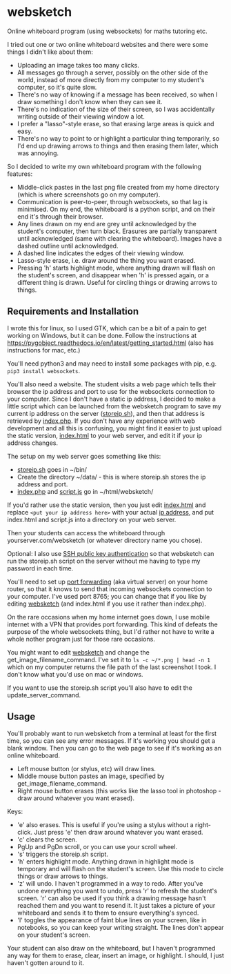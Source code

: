 # websketch
Online whiteboard program (using websockets) for maths tutoring etc.

I tried out one or two online whiteboard websites and there were some things I didn't like about them:
* Uploading an image takes too many clicks.
* All messages go through a server, possibly on the other side of the world, instead of more directly from my computer to my student's computer, so it's quite slow.
* There's no way of knowing if a message has been received, so when I draw something I don't know when they can see it.
* There's no indication of the size of their screen, so I was accidentally writing outside of their viewing window a lot.
* I prefer a "lasso"-style erase, so that erasing large areas is quick and easy.
* There's no way to point to or highlight a particular thing temporarily, so I'd end up drawing arrows to things and then erasing them later, which was annoying.

So I decided to write my own whiteboard program with the following features:
* Middle-click pastes in the last png file created from my home directory (which is where screenshots go on my computer).
* Communication is peer-to-peer, through websockets, so that lag is minimised. On my end, the whiteboard is a python script, and on their end it's through their browser.
* Any lines drawn on my end are grey until acknowledged by the student's computer, then turn black. Erasures are partially transparent until acknowledged (same with clearing the whiteboard). Images have a dashed outline until acknowledged.
* A dashed line indicates the edges of their viewing window.
* Lasso-style erase, i.e. draw around the thing you want erased.
* Pressing 'h' starts highlight mode, where anything drawn will flash on the student's screen, and disappear when 'h' is pressed again, or a different thing is drawn. Useful for circling things or drawing arrows to things.

## Requirements and Installation
I wrote this for linux, so I used GTK, which can be a bit of a pain to get working on Windows, but it can be done. Follow the instructions at https://pygobject.readthedocs.io/en/latest/getting_started.html (also has instructions for mac, etc.)

You'll need python3 and may need to install some packages with pip, e.g. `pip3 install websockets`.

You'll also need a website. The student visits a web page which tells their browser the ip address and port to use for the websockets connection to your computer. Since I don't have a static ip address, I decided to make a little script which can be launched from the websketch program to save my current ip address on the server ([storeip.sh](https://github.com/jennigorham/websketch/blob/master/storeip.sh)), and then that address is retrieved by [index.php](https://github.com/jennigorham/websketch/blob/master/index.php). If you don't have any experience with web development and all this is confusing, you might find it easier to just upload the static version, [index.html](https://github.com/jennigorham/websketch/blob/master/index.html) to your web server, and edit it if your ip address changes.

The setup on my web server goes something like this:
* [storeip.sh](https://github.com/jennigorham/websketch/blob/master/storeip.sh) goes in ~/bin/
* Create the directory ~/data/ - this is where storeip.sh stores the ip address and port.
* [index.php](https://github.com/jennigorham/websketch/blob/master/index.php) and [script.js](https://github.com/jennigorham/websketch/blob/master/script.js) go in ~/html/websketch/

If you'd rather use the static version, then you just edit [index.html](https://github.com/jennigorham/websketch/blob/master/index.html) and replace `<put your ip address here>` with your actual [ip address](https://whatsmyip.org), and put index.html and script.js into a directory on your web server.

Then your students can access the whiteboard through yourserver.com/websketch (or whatever directory name you chose).

Optional: I also use [SSH public key authentication](https://kb.iu.edu/d/aews) so that websketch can run the storeip.sh script on the server without me having to type my password in each time.

You'll need to set up [port forwarding](https://www.noip.com/support/knowledgebase/general-port-forwarding-guide/) (aka virtual server) on your home router, so that it knows to send that incoming websockets connection to your computer. I've used port 8765; you can change that if you like by editing [websketch](https://github.com/jennigorham/websketch/blob/master/websketch) (and index.html if you use it rather than index.php).

On the rare occasions when my home internet goes down, I use mobile internet with a VPN that provides port forwarding. This kind of defeats the purpose of the whole websockets thing, but I'd rather not have to write a whole nother program just for those rare occasions.

You might want to edit [websketch](https://github.com/jennigorham/websketch/blob/master/websketch) and change the get_image_filename_command. I've set it to `ls -c ~/*.png | head -n 1` which on my computer returns the file path of the last screenshot I took. I don't know what you'd use on mac or windows.

If you want to use the storeip.sh script you'll also have to edit the update_server_command.

## Usage
You'll probably want to run websketch from a terminal at least for the first time, so you can see any error messages. If it's working you should get a blank window. Then you can go to the web page to see if it's working as an online whiteboard.

* Left mouse button (or stylus, etc) will draw lines.
* Middle mouse button pastes an image, specified by get_image_filename_command.
* Right mouse button erases (this works like the lasso tool in photoshop - draw around whatever you want erased).

Keys:
* 'e' also erases. This is useful if you're using a stylus without a right-click. Just press 'e' then draw around whatever you want erased.
* 'c' clears the screen.
* PgUp and PgDn scroll, or you can use your scroll wheel.
* 's' triggers the storeip.sh script.
* 'h' enters highlight mode. Anything drawn in highlight mode is temporary and will flash on the student's screen. Use this mode to circle things or draw arrows to things.
* 'z' will undo. I haven't programmed in a way to redo. After you've undone everything you want to undo, press 'r' to refresh the student's screen. 'r' can also be used if you think a drawing message hasn't reached them and you want to resend it. It just takes a picture of your whiteboard and sends it to them to ensure everything's synced.
* 'l' toggles the appearance of faint blue lines on your screen, like in notebooks, so you can keep your writing straight. The lines don't appear on your student's screen.

Your student can also draw on the whiteboard, but I haven't programmed any way for them to erase, clear, insert an image, or highlight. I should, I just haven't gotten around to it.
